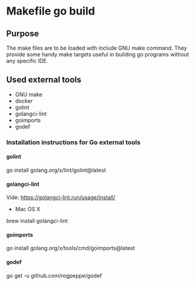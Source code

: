 # Makefile go build

## Purpose

The make files are to be loaded with include GNU make command. They provide
some handy make targets useful in building go programs without any specific IDE.

## Used external tools

- GNU make
- docker
- golint
- golangci-lint
- goimports
- godef

### Installation instructions for Go external tools

#### golint

go install golang.org/x/lint/golint@latest

#### golangci-lint

Vide: https://golangci-lint.run/usage/install/

- Mac OS X

brew install golangci-lint

#### goimports

go install golang.org/x/tools/cmd/goimports@latest

#### godef

go get -u github.com/rogpeppe/godef

